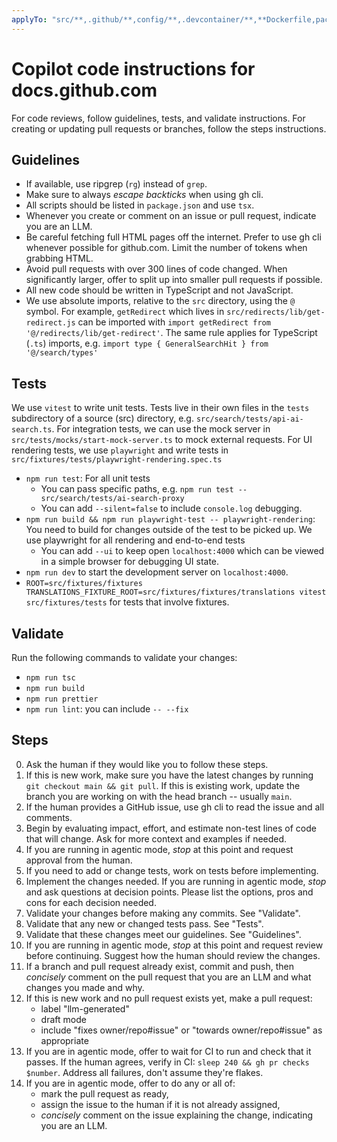 ```yaml
---
applyTo: "src/**,.github/**,config/**,.devcontainer/**,**Dockerfile,package*.json"
---
```


# Copilot code instructions for docs.github.com

For code reviews, follow guidelines, tests, and validate instructions. For creating or updating pull requests or branches, follow the steps instructions.

## Guidelines

- If available, use ripgrep (`rg`) instead of `grep`.
- Make sure to always _escape backticks_ when using gh cli.
- All scripts should be listed in `package.json` and use `tsx`.
- Whenever you create or comment on an issue or pull request, indicate you are an LLM.
- Be careful fetching full HTML pages off the internet. Prefer to use gh cli whenever possible for github.com. Limit the number of tokens when grabbing HTML.
- Avoid pull requests with over 300 lines of code changed. When significantly larger, offer to split up into smaller pull requests if possible.
- All new code should be written in TypeScript and not JavaScript.
- We use absolute imports, relative to the `src` directory, using the `@` symbol. For example, `getRedirect` which lives in `src/redirects/lib/get-redirect.js` can be imported with `import getRedirect from '@/redirects/lib/get-redirect'`. The same rule applies for TypeScript (`.ts`) imports, e.g. `import type { GeneralSearchHit } from '@/search/types'`

## Tests

We use `vitest` to write unit tests. Tests live in their own files in the `tests` subdirectory of a source (src) directory, e.g. `src/search/tests/api-ai-search.ts`. For integration tests, we can use the mock server in `src/tests/mocks/start-mock-server.ts` to mock external requests. For UI rendering tests, we use `playwright` and write tests in `src/fixtures/tests/playwright-rendering.spec.ts`

- `npm run test`: For all unit tests
  - You can pass specific paths, e.g. `npm run test -- src/search/tests/ai-search-proxy`
  - You can add `--silent=false` to include `console.log` debugging.
- `npm run build && npm run playwright-test -- playwright-rendering`: You need to build for changes outside of the test to be picked up. We use playwright for all rendering and end-to-end tests
  - You can add `--ui` to keep open `localhost:4000` which can be viewed in a simple browser for debugging UI state.
- `npm run dev` to start the development server on `localhost:4000`.
- `ROOT=src/fixtures/fixtures TRANSLATIONS_FIXTURE_ROOT=src/fixtures/fixtures/translations vitest src/fixtures/tests` for tests that involve fixtures.

## Validate

Run the following commands to validate your changes:

- `npm run tsc`
- `npm run build`
- `npm run prettier`
- `npm run lint`: you can include `-- --fix`

## Steps

0. Ask the human if they would like you to follow these steps.
1. If this is new work, make sure you have the latest changes by running `git checkout main && git pull`. If this is existing work, update the branch you are working on with the head branch -- usually `main`.
2. If the human provides a GitHub issue, use gh cli to read the issue and all comments.
3. Begin by evaluating impact, effort, and estimate non-test lines of code that will change. Ask for more context and examples if needed.
4. If you are running in agentic mode, _stop_ at this point and request approval from the human.
5. If you need to add or change tests, work on tests before implementing.
6. Implement the changes needed. If you are running in agentic mode, _stop_ and ask questions at decision points. Please list the options, pros and cons for each decision needed.
7. Validate your changes before making any commits. See "Validate".
8. Validate that any new or changed tests pass. See "Tests".
9. Validate that these changes meet our guidelines. See "Guidelines".
10. If you are running in agentic mode, _stop_ at this point and request review before continuing. Suggest how the human should review the changes.
11. If a branch and pull request already exist, commit and push, then _concisely_ comment on the pull request that you are an LLM and what changes you made and why. 
12. If this is new work and no pull request exists yet, make a pull request:
    - label "llm-generated"
    - draft mode
    - include "fixes owner/repo#issue" or "towards owner/repo#issue" as appropriate
13. If you are in agentic mode, offer to wait for CI to run and check that it passes. If the human agrees, verify in CI: `sleep 240 && gh pr checks $number`. Address all failures, don't assume they're flakes.
14. If you are in agentic mode, offer to do any or all of:
    - mark the pull request as ready,
    - assign the issue to the human if it is not already assigned, 
    - _concisely_ comment on the issue explaining the change, indicating you are an LLM.
